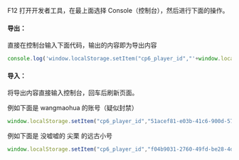 F12 打开开发者工具，在最上面选择 Console（控制台），然后进行下面的操作。

#### 导出：

直接在控制台输入下面代码，输出的内容即为导出内容

```javascript
console.log('window.localStorage.setItem("cp6_player_id","'+window.localStorage.getItem("cp6_player_id")+'");');
```

#### 导入：

将导出内容直接输入控制台，回车后刷新页面。

例如下面是 wangmaohua 的账号（疑似封禁）

```javascript
window.localStorage.setItem("cp6_player_id","51acef81-e03b-41c6-900d-5765217dfefb");
```

例如下面是 没嘘嘘的 尖栗 的远古小号

```javascript
window.localStorage.setItem("cp6_player_id","f04b9031-2760-49fd-be28-4dfdcff7bc20");
```
